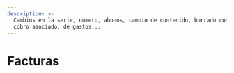 ```yaml
---
description: >-
  Cambios en la serie, número, abonos, cambio de contenido, borrado con y sin
  cobro asociado, de gastos...
---
```


# Facturas


